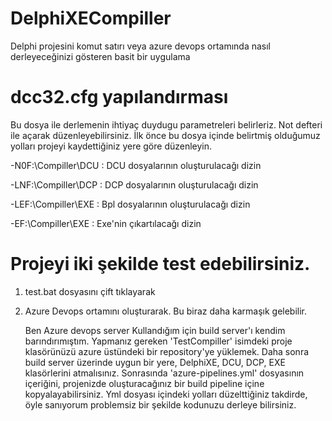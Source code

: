 # DelphiXECompiller
Delphi projesini komut satırı veya azure devops ortamında nasıl derleyeceğinizi gösteren basit bir uygulama

# dcc32.cfg yapılandırması
Bu dosya ile derlemenin ihtiyaç duydugu parametreleri belirleriz. Not defteri ile açarak düzenleyebilirsiniz.
İlk önce bu dosya içinde belirtmiş olduğumuz yolları projeyi kaydettiğiniz yere göre düzenleyin.

-N0F:\Compiller\DCU : DCU dosyalarının oluşturulacağı dizin

-LNF:\Compiller\DCP : DCP dosyalarının oluşturulacağı dizin

-LEF:\Compiller\EXE : Bpl dosyalarının oluşturulacağı dizin

-EF:\Compiller\EXE  : Exe'nin çıkartılacağı dizin

# Projeyi iki şekilde test edebilirsiniz.
1. test.bat dosyasını çift tıklayarak
2. Azure Devops ortamını oluşturarak. Bu biraz daha karmaşık gelebilir. 
   
    Ben Azure devops server Kullandığım için build server'ı kendim barındırımıştım. Yapmanız gereken 'TestCompiller' isimdeki proje klasörünüzü azure üstündeki bir 
repository'ye yüklemek. Daha sonra build server üzerinde uygun bir yere, DelphiXE, DCU, DCP, EXE klasörlerini atmalısınız. Sonrasında 'azure-pipelines.yml' dosyasının 
içeriğini, projenizde oluşturacağınız bir build pipeline içine kopyalayabilirsiniz. Yml dosyası içindeki yolları düzelttiğiniz takdirde, öyle sanıyorum problemsiz bir 
şekilde kodunuzu derleye bilirsiniz.  
    
